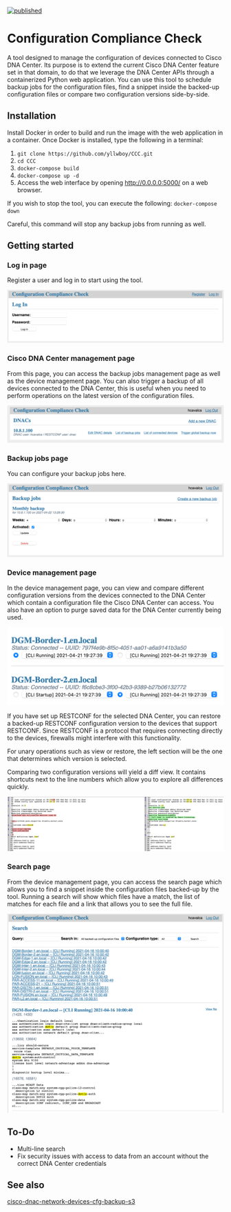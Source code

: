 [![published](https://static.production.devnetcloud.com/codeexchange/assets/images/devnet-published.svg)](https://developer.cisco.com/codeexchange/github/repo/yllwboy/CCC)

# Configuration Compliance Check
A tool designed to manage the configuration of devices connected to Cisco DNA Center. Its purpose is to extend the current Cisco DNA Center feature set in that domain, to do that we leverage the DNA Center APIs through a containerized Python web application. You can use this tool to schedule backup jobs for the configuration files, find a snippet inside the backed-up configuration files or compare two configuration versions side-by-side.

## Installation
Install Docker in order to build and run the image with the web application in a container. Once Docker is installed, type the following in a terminal:

1. `git clone https://github.com/yllwboy/CCC.git`
2. `cd CCC`
3. `docker-compose build`
4. `docker-compose up -d`
5. Access the web interface by opening <http://0.0.0.0:5000/> on a web browser.

If you wish to stop the tool, you can execute the following: `docker-compose down`

Careful, this command will stop any backup jobs from running as well.

## Getting started

### Log in page

Register a user and log in to start using the tool.

![Log in page](screenshots/login.png)

### Cisco DNA Center management page

From this page, you can access the backup jobs management page as well as the device management page. You can also trigger a backup of all devices connected to the DNA Center, this is useful when you need to perform operations on the latest version of the configuration files.

![Cisco DNA Center management page](screenshots/dnacs.png)

### Backup jobs page

You can configure your backup jobs here.

![Backup jobs page](screenshots/jobs.png)

### Device management page

In the device management page, you can view and compare different configuration versions from the devices connected to the DNA Center which contain a configuration file the Cisco DNA Center can access. You also have an option to purge saved data for the DNA Center currently being used.

![Device management page](screenshots/devices.png)

If you have set up RESTCONF for the selected DNA Center, you can restore a backed-up RESTCONF configuration version to the devices that support RESTCONF. Since RESTCONF is a protocol that requires connecting directly to the devices, firewalls might interfere with this functionality.

For unary operations such as view or restore, the left section will be the one that determines which version is selected.

Comparing two configuration versions will yield a diff view. It contains shortcuts next to the line numbers which allow you to explore all differences quickly.

![Diff view](screenshots/diff.png)

### Search page

From the device management page, you can access the search page which allows you to find a snippet inside the configuration files backed-up by the tool. Running a search will show which files have a match, the list of matches for each file and a link that allows you to see the full file.

![Search page](screenshots/search.png)

## To-Do
- Multi-line search
- Fix security issues with access to data from an account without the correct DNA Center credentials

## See also

[cisco-dnac-network-devices-cfg-backup-s3](https://developer.cisco.com/codeexchange/github/repo/robertcsapo/cisco-dnac-network-devices-cfg-backup-s3)